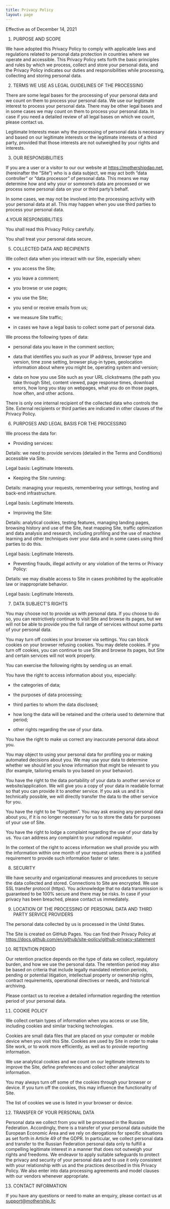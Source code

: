```yaml
---
title: Privacy Policy
layout: page
---
```

Effective as of December 14, 2021


1. PURPOSE AND SCOPE


We have adopted this Privacy Policy to comply with applicable laws and regulations related to personal data protection in countries where we operate and accessible. This Privacy Policy sets forth the basic principles and rules by which we process, collect and store your personal data, and the Privacy Policy indicates our duties and responsibilities while processing, collecting and storing personal data.


2. TERMS WE USE AS LEGAL GUIDELINES OF THE PROCESSING


There are some legal bases for the processing of your personal data and we count on them to process your personal data. We use our legitimate interest to process your personal data. There may be other legal bases and in some cases we may count on them to process your personal data. In case if you need a detailed review of all legal bases on which we count, please contact us.


Legitimate Interests mean why the processing of personal data is necessary and based on our legitimate interests or the legitimate interests of a third party, provided that those interests are not outweighed by your rights and interests.


3. OUR RESPONSIBILITIES


If you are a user or a visitor to our our website at https://mothershipdao.net, (hereinafter the “Site”) who is a data subject, we may act both “data controller” or “data processor” of personal data. This means we may determine how and why your or someone’s data are processed or we process some personal data on your or third party’s behalf.


In some cases, we may not be involved into the processing activity with your personal data at all. This may happen when you use third parties to process your personal data.


4.YOUR RESPONSIBILITIES


You shall read this Privacy Policy carefully.


You shall treat your personal data secure.


5. COLLECTED DATA AND RECIPIENTS


We collect data when you interact with our Site, especially when:

- you access the Site;

- you leave a comment;

- you browse or use pages;

- you use the Site;

- you send or receive emails from us;

- we measure Site traffic;

- in cases we have a legal basis to collect some part of personal data.


We process the following types of data:

- personal data you leave in the comment section;

- data that identifies you such as your IP address, browser type and version, time zone setting, browser plug-in types, geolocation information about where you might be, operating system and version;

- data on how you use Site such as your URL clickstreams (the path you take through Site), content viewed, page response times, download errors, how long you stay on webpages, what you do on those pages, how often, and other actions.


There is only one internal recipient of the collected data who controls the Site. External recipients or third parties are indicated in other clauses of the Privacy Policy.


6. PURPOSES AND LEGAL BASIS FOR THE PROCESSING


We process the data for:


- Providing services:

Details: we need to provide services (detailed in the Terms and Conditions) accessible via Site.

Legal basis: Legitimate Interests.


- Keeping the Site running:

Details: managing your requests, remembering your settings, hosting and back-end infrastructure.

Legal basis: Legitimate Interests.


- Improving the Site:

Details: analytical cookies, testing features, managing landing pages, browsing history and use of the Site, heat mapping Site, traffic optimization and data analysis and research, including profiling and the use of machine learning and other techniques over your data and in some cases using third parties to do this.

Legal basis: Legitimate Interests.


- Preventing frauds, illegal activity or any violation of the terms or Privacy Policy:

Details: we may disable access to Site in cases prohibited by the applicable law or inappropriate behavior.

Legal basis: Legitimate Interests.


7. DATA SUBJECT’S RIGHTS


You may choose not to provide us with personal data. If you choose to do so, you can restrictively continue to visit Site and browse its pages, but we will not be able to provide you the full range of services without some parts of your personal data.


You may turn off cookies in your browser via settings. You can block cookies on your browser refusing cookies. You may delete cookies. If you turn off cookies, you can continue to use Site and browse its pages, but Site and certain services will not work properly.


You can exercise the following rights by sending us an email.


You have the right to access information about you, especially:

- the categories of data;

-  the purposes of data processing;

- third parties to whom the data disclosed;

- how long the data will be retained and the criteria used to determine that period;

- other rights regarding the use of your data.


You have the right to make us correct any inaccurate personal data about you.


You may object to using your personal data for profiling you or making automated decisions about you. We may use your data to determine whether we should let you know information that might be relevant to you (for example, tailoring emails to you based on your behavior).


You have the right to the data portability of your data to another service or website/application. We will give you a copy of your data in readable format so that you can provide it to another service. If you ask us and it is technically possible, we will directly transfer the data to the other service for you.


You have the right to be “forgotten”. You may ask erasing any personal data about you, if it is no longer necessary for us to store the data for purposes of your use of Site.


You have the right to lodge a complaint regarding the use of your data by us. You can address any complaint to your national regulator.


In the context of the right to access information we shall provide you with the information within one month of your request unless there is a justified requirement to provide such information faster or later.


8. SECURITY


We have security and organizational measures and procedures to secure the data collected and stored. Connections to Site are encrypted. We use SSL transfer protocol (https). You acknowledge that no data transmission is guaranteed to be 100% secure and there may be risks. In case if your privacy has been breached, please contact us immediately.


9. LOCATION OF THE PROCESSING OF PERSONAL DATA AND THIRD PARTY SERVICE PROVIDERS


The personal data collected by us is processed in the Unitd States.


The Site is created on GitHub Pages. You can find their Privacy Policy at https://docs.github.com/en/github/site-policy/github-privacy-statement 

10. RETENTION PERIOD


Our retention practice depends on the type of data we collect, regulatory burden, and how we use the personal data. The retention period may also be based on criteria that include legally mandated retention periods, pending or potential litigation, intellectual property or ownership rights, contract requirements, operational directives or needs, and historical archiving.


Please contact us to receive a detailed information regarding the retention period of your personal data.


11. COOKIE POLICY


We collect certain types of information when you access or use Site, including cookies and similar tracking technologies.


Cookies are small data files that are placed on your computer or mobile device when you visit this Site. Cookies are used by Site in order to make Site work, or to work more efficiently, as well as to provide reporting information.


We use analytical cookies and we count on our legitimate interests to improve the Site, define preferences and collect other analytical information.


You may always turn off some of the cookies through your browser or device. If you turn off the cookies, this may influence the functionality of Site.


The list of cookies we use is listed in your browser or device.


12. TRANSFER OF YOUR PERSONAL DATA


Personal data we collect from you will be processed in the Russian Federation. Accordingly, there is a transfer of your personal data outside the  European Economic Area and we rely on derogations for specific situations as set forth in Article 49 of the GDPR. In particular, we collect personal data and transfer to the Russian Federation personal data only to fulfill a compelling legitimate interest in a manner that does not outweigh your rights and freedoms. We endeavor to apply suitable safeguards to protect the privacy and security of your personal data and to use it only consistent with your relationship with us and the practices described in this Privacy Policy. We also enter into data processing agreements and model clauses with our vendors whenever appropriate.


13. CONTACT INFORMATION


If you have any questions or need to make an enquiry, please contact us at support@mothership.llc